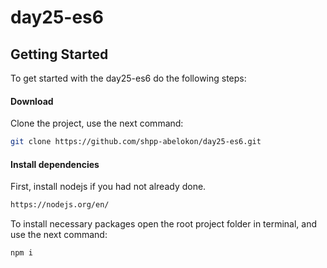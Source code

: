 # day25-es6

## Getting Started

To get started with the day25-es6 do the following steps:

#### Download

Clone the project, use the next command:
```bash
git clone https://github.com/shpp-abelokon/day25-es6.git
```

#### Install dependencies

First, install nodejs if you had not already done.
```bash
https://nodejs.org/en/
```

To install necessary packages open the root project folder in terminal, and use the next command:
```bash
npm i
```

